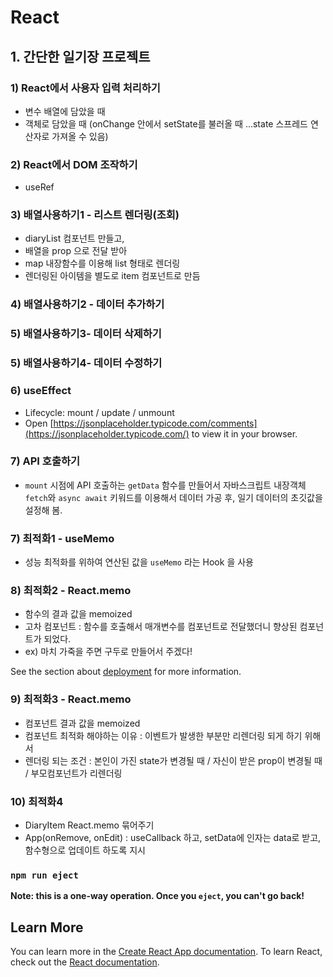 # React

## 1. 간단한 일기장 프로젝트

### 1) React에서 사용자 입력 처리하기
- 변수 배열에 담았을 때
- 객체로 담았을 때 (onChange 안에서 setState를 불러올 때 ...state 스프레드 연산자로 가져올 수 있음)

### 2) React에서 DOM 조작하기 
- useRef

### 3) 배열사용하기1 - 리스트 렌더링(조회)
- diaryList 컴포넌트 만들고,
- 배열을 prop 으로 전달 받아
- map 내장함수를 이용해 list 형태로 렌더링
- 렌더링된 아이템을 별도로 item 컴포넌트로 만듬

### 4) 배열사용하기2 - 데이터 추가하기

### 5) 배열사용하기3- 데이터 삭제하기

### 5) 배열사용하기4- 데이터 수정하기

### 6) useEffect
- Lifecycle: mount / update / unmount 
- Open [https://jsonplaceholder.typicode.com/comments](https://jsonplaceholder.typicode.com/) to view it in your browser.


### 7) API 호출하기
- `mount` 시점에 API 호출하는 `getData` 함수를 만들어서 
  자바스크립트 내장객체 `fetch`와 `async await` 키워드를 이용해서 
  데이터 가공 후, 일기 데이터의 초깃값을 설정해 봄.

### 7) 최적화1 - useMemo
-  성능 최적화를 위하여 연산된 값을 `useMemo` 라는 Hook 을 사용


### 8) 최적화2 - React.memo
- 함수의 결과 값을 memoized
- 고차 컴포넌트 : 함수를 호출해서 매개변수를 컴포넌트로 전달했더니 향상된 컴포넌트가 되었다.
- ex) 마치 가죽을 주면 구두로 만들어서 주겠다! 

See the section about [deployment](https://facebook.github.io/create-react-app/docs/deployment) for more information.


### 9) 최적화3 - React.memo
- 컴포넌트 결과 값을 memoized
- 컴포넌트 최적화 해야하는 이유 : 이벤트가 발생한 부분만 리렌더링 되게 하기 위해서
- 렌더링 되는 조건 : 본인이 가진 state가 변경될 때 / 자신이 받은 prop이 변경될 때 / 부모컴포넌트가 리렌더링

### 10) 최적화4
- DiaryItem  React.memo 묶어주기
- App(onRemove, onEdit) : useCallback 하고, setData에 인자는 data로 받고, 함수형으로 업데이트 하도록 지시

### `npm run eject`

**Note: this is a one-way operation. Once you `eject`, you can't go back!**

## Learn More
You can learn more in the [Create React App documentation](https://facebook.github.io/create-react-app/docs/getting-started).
To learn React, check out the [React documentation](https://reactjs.org/).

